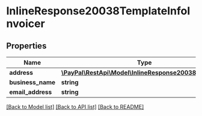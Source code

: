 # InlineResponse20038TemplateInfoInvoicer

## Properties
Name | Type | Description | Notes
------------ | ------------- | ------------- | -------------
**address** | [**\PayPal\RestApi\Model\InlineResponse20038Addresses**](InlineResponse20038Addresses.md) |  | [optional] 
**business_name** | **string** |  | [optional] 
**email_address** | **string** |  | [optional] 

[[Back to Model list]](../README.md#documentation-for-models) [[Back to API list]](../README.md#documentation-for-api-endpoints) [[Back to README]](../README.md)


